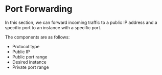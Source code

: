# Port Forwarding

In this section, we can forward incoming traffic to a public IP address and a specific port to an instance with a specific port.

<DarkModeImage
  dark-src="/images/guides/en/dark/networks/add-portforward.webp"
  light-src="/images/guides/en/light/networks/add-portforward.webp"
  alt="Create portforward"
/>

<!-- todo: we ca explain more about this fields -->

The components are as follows:

- Protocol type
- Public IP
- Public port range
- Desired instance
- Private port range

<DarkModeImage
  dark-src="/images/guides/en/dark/networks/portforward-entry.webp"
  light-src="/images/guides/en/light/networks/portforward-entry.webp"
  alt="PortForward entry"
/>
